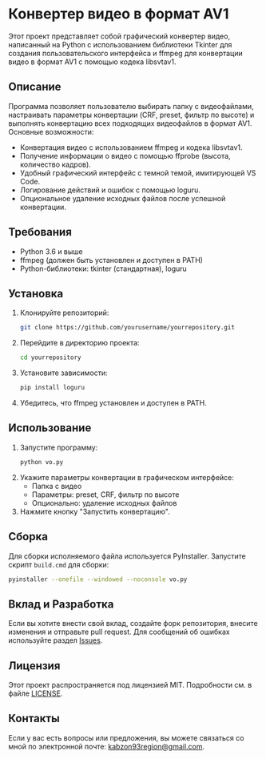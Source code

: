 # Конвертер видео в формат AV1

Этот проект представляет собой графический конвертер видео, написанный на Python с использованием библиотеки Tkinter для создания пользовательского интерфейса и ffmpeg для конвертации видео в формат AV1 с помощью кодека libsvtav1.

## Описание

Программа позволяет пользователю выбирать папку с видеофайлами, настраивать параметры конвертации (CRF, preset, фильтр по высоте) и выполнять конвертацию всех подходящих видеофайлов в формат AV1. Основные возможности:

- Конвертация видео с использованием ffmpeg и кодека libsvtav1.
- Получение информации о видео с помощью ffprobe (высота, количество кадров).
- Удобный графический интерфейс с темной темой, имитирующей VS Code.
- Логирование действий и ошибок с помощью loguru.
- Опциональное удаление исходных файлов после успешной конвертации.

## Требования

- Python 3.6 и выше
- ffmpeg (должен быть установлен и доступен в PATH)
- Python-библиотеки: tkinter (стандартная), loguru

## Установка

1. Клонируйте репозиторий:
   ```bash
   git clone https://github.com/yourusername/yourrepository.git
   ```
2. Перейдите в директорию проекта:
   ```bash
   cd yourrepository
   ```
3. Установите зависимости:
   ```bash
   pip install loguru
   ```
4. Убедитесь, что ffmpeg установлен и доступен в PATH.

## Использование

1. Запустите программу:
   ```bash
   python vo.py
   ```
2. Укажите параметры конвертации в графическом интерфейсе:
   - Папка с видео
   - Параметры: preset, CRF, фильтр по высоте
   - Опционально: удаление исходных файлов
3. Нажмите кнопку "Запустить конвертацию".

## Сборка

Для сборки исполняемого файла используется PyInstaller. Запустите скрипт `build.cmd` для сборки:

```bash
pyinstaller --onefile --windowed --noconsole vo.py
```

## Вклад и Разработка

Если вы хотите внести свой вклад, создайте форк репозитория, внесите изменения и отправьте pull request. Для сообщений об ошибках используйте раздел [Issues](https://github.com/yourusername/yourrepository/issues).

## Лицензия

Этот проект распространяется под лицензией MIT. Подробности см. в файле [LICENSE](https://opensource.org/licenses/MIT).

## Контакты

Если у вас есть вопросы или предложения, вы можете связаться со мной по электронной почте: [kabzon93region@gmail.com](mailto:kabzon93region@gmail.com). 